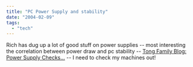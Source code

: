 ```yaml
---
title: "PC Power Supply and stability"
date: "2004-02-09"
tags: 
  - "tech"
---
```


Rich has dug up a lot of good stuff on power supplies -- most interesting the correlation between power draw and pc stability -- [Tong Family Blog: Power Supply Checks...](http://www.tongfamily.com/guide_to_pcs/001380.html "Tong Family Blog: Power Supply Checks...") -- I need to check my machines out!
